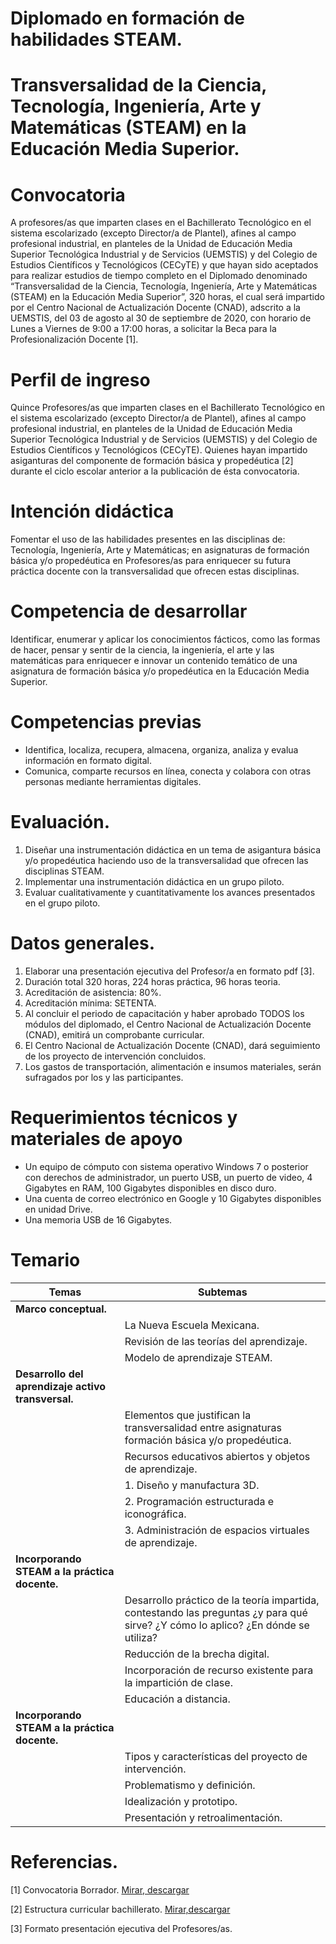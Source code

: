 # Diplomado en formación de habilidades STEAM. 
# Transversalidad de la Ciencia, Tecnología, Ingeniería, Arte y Matemáticas (STEAM) en la Educación Media Superior.

# Convocatoria 
A profesores/as que imparten clases en el Bachillerato Tecnológico en el sistema
escolarizado (excepto Director/a de Plantel), afines al campo profesional industrial, en
planteles de la Unidad de Educación Media Superior Tecnológica Industrial y de
Servicios (UEMSTIS) y del Colegio de Estudios Científicos y Tecnológicos (CECyTE) y que
hayan sido aceptados para realizar estudios de tiempo completo en el Diplomado
denominado “Transversalidad de la Ciencia, Tecnología, Ingeniería, Arte y Matemáticas
(STEAM) en la Educación Media Superior”, 320 horas, el cual será impartido por el Centro Nacional
de Actualización Docente (CNAD), adscrito a la UEMSTIS, del 03 de agosto al 30 de
septiembre de 2020, con horario de Lunes a Viernes de 9:00 a 17:00 horas, 
a solicitar la Beca para la Profesionalización Docente [1].

# Perfil de ingreso
Quince Profesores/as que imparten clases en el Bachillerato Tecnológico en el sistema
escolarizado (excepto Director/a de Plantel), afines al campo profesional industrial, en
planteles de la Unidad de Educación Media Superior Tecnológica Industrial y de
Servicios (UEMSTIS) y del Colegio de Estudios Científicos y Tecnológicos (CECyTE). 
Quienes hayan impartido asiganturas del componente de formación básica y propedéutica [2] 
durante el ciclo escolar anterior a la publicación de ésta convocatoria.

# Intención didáctica

Fomentar el uso de las habilidades presentes en las disciplinas de: Tecnología, Ingeniería, 
Arte y Matemáticas; en asignaturas de formación básica y/o propedéutica en Profesores/as 
para enriquecer su futura práctica docente con la transversalidad que ofrecen estas disciplinas.  

# Competencia de desarrollar 

Identificar, enumerar y aplicar los conocimientos fácticos, como las formas de hacer, pensar y sentir de 
la ciencia, la ingeniería, el arte y las matemáticas para enriquecer e innovar un contenido temático 
de una asignatura de formación básica y/o propedéutica en la Educación Media Superior. 

# Competencias previas

- Identifica, localiza, recupera, almacena, organiza, analiza y evalua información en formato digital.
- Comunica, comparte recursos en línea, conecta y colabora con otras personas mediante herramientas digitales.

# Evaluación.

 1. Diseñar una instrumentación didáctica en un tema de asigantura básica y/o propedéutica haciendo uso de la transversalidad que ofrecen las disciplinas STEAM.
 2. Implementar una instrumentación didáctica en un grupo piloto.
 3. Evaluar cualitativamente y cuantitativamente los avances presentados en el grupo piloto.
 
# Datos generales.  
1. Elaborar una presentación ejecutiva del Profesor/a en formato pdf [3].
2. Duración total 320 horas, 224 horas práctica, 96 horas teoria.
3. Acreditación de asistencia: 80%.
4. Acreditación mínima: SETENTA.
5. Al concluir el periodo de capacitación y haber aprobado TODOS los módulos del diplomado,
  el Centro Nacional de Actualización Docente (CNAD), emitirá un comprobante curricular.
6. El Centro Nacional de Actualización Docente (CNAD), dará seguimiento de los proyecto de intervención
concluidos.
7. Los gastos de transportación, alimentación e insumos materiales, serán sufragados por los y las participantes.

# Requerimientos técnicos y materiales de apoyo
- Un equipo de cómputo con sistema operativo Windows 7  o posterior con derechos de administrador, un puerto USB, un puerto de video, 4 Gigabytes en RAM, 100 Gigabytes
disponibles en disco duro.
- Una cuenta de correo electrónico en Google y 10 Gigabytes disponibles en unidad Drive.
- Una memoria USB de 16 Gigabytes.

# Temario

| Temas                 | Subtemas                   |
| --------------------- | ---------------------------|
| **Marco conceptual.** | 						     |
| 			            | La Nueva Escuela Mexicana. |
|              		  	| Revisión de las teorías del aprendizaje.|
|                       | Modelo de aprendizaje STEAM.| 
| **Desarrollo del aprendizaje activo transversal.**|   |
|                       | Elementos que justifican la transversalidad entre asignaturas formación  básica y/o propedéutica.|  
|                       | Recursos educativos abiertos y objetos de aprendizaje. |
|                       |  1. Diseño y manufactura 3D. |
|                       |  2. Programación estructurada e iconográfica.|
|                       |  3. Administración de espacios virtuales de aprendizaje.|
| **Incorporando STEAM a la práctica docente.**|   |
|                       | Desarrollo práctico de la teoría impartida, contestando las preguntas ¿y para qué sirve? ¿Y cómo lo aplico? ¿En dónde se utiliza?|  
|                       | Reducción de la brecha digital.                           |
|                       | Incorporación de recurso existente para la impartición de clase. |
|                       | Educación a distancia. |
| **Incorporando STEAM a la práctica docente.**|   |
|                       | Tipos y características del proyecto de intervención. |
|                       | Problematismo y definición. |
|                       | Idealización y prototipo.   |
|                       | Presentación y retroalimentación. |


# Referencias.

[1] Convocatoria Borrador.
[Mirar, descargar](https://github.com/miRepositorioGit/TransversalidadSTEAM/blob/master/Pdf/ConvocatoriaTransversalidadCienciaTecnologiaIngenieriaArteMatematicas2020.pdf)

[2] Estructura curricular bachillerato.
[Mirar,descargar](https://github.com/miRepositorioGit/TransversalidadSTEAM/blob/master/miscelanos/estructuraCurricularBachilleratoTecnologicoUemstis.png)

[3] Formato presentación ejecutiva del Profesores/as.



